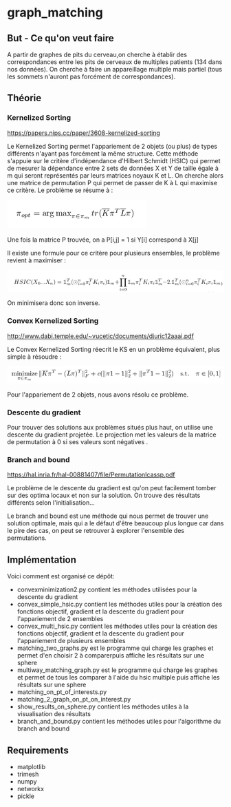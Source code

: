# graph_matching

## But - Ce qu'on veut faire

A partir de graphes de pits du cerveau,on cherche à établir des
 correspondances entre les pits de cerveaux de multiples patients 
(134 dans nos données). On cherche à faire un appareillage multiple mais partiel
(tous les sommets n'auront pas forcément de correspondances).

## Théorie

### Kernelized Sorting

https://papers.nips.cc/paper/3608-kernelized-sorting

Le Kernelized Sorting permet l'appariement de 2 objets (ou plus) de types 
différents n'ayant pas forcément la même structure. 
Cette méthode s'appuie sur le critère d'indépendance d'Hilbert Schmidt 
(HSIC) qui permet de mesurer la dépendance entre 2 sets de données X et Y de taille égale
 à m qui seront représentés par leurs matrices noyaux K et L. 
On cherche alors une matrice de permutation P qui permet de passer de K à L 
qui maximise ce critère.
Le problème se résume à :

![alt text](readme_image/simple_argmax.png)

Une fois la matrice P trouvée, on a P[i,j] = 1 si Y[i] correspond à X[j] 

Il existe une formule pour ce critère pour plusieurs ensembles, 
le problème revient à maximiser :

![alt text](readme_image/multi.png)

On minimisera donc son inverse.

### Convex Kernelized Sorting

http://www.dabi.temple.edu/~vucetic/documents/djuric12aaai.pdf

Le Convex Kernelized Sorting réecrit le KS en un problème équivalent, plus simple à résoudre :

![alt text](readme_image/convex.png)

Pour l'appariement de 2 objets, nous avons résolu ce problème.

### Descente du gradient 

Pour trouver des solutions aux problèmes situés plus haut, 
on utilise une descente du gradient projetée. 
Le projection met les valeurs de la matrice de permutation à 0 si ses valeurs sont négatives
. 

### Branch and bound

https://hal.inria.fr/hal-00881407/file/PermutationIcassp.pdf

Le problème de le descente du gradient est qu'on peut facilement tomber sur des optima locaux 
et non sur la solution. On trouve des résultats différents selon l'initialisation...

Le branch and bound est une méthode qui nous permet de trouver une solution optimale, mais qui a le défaut 
d'être beaucoup plus longue car dans le pire des cas, on peut se retrouver à explorer l'ensemble
des permutations.


## Implémentation


Voici comment est organisé ce dépôt:

- convexminimization2.py contient les méthodes utilisées pour la descente du gradient
- convex_simple_hsic.py contient les méthodes utiles pour la création des fonctions objectif,
gradient et la descente du gradient pour l'appariement de 2 ensembles
- convex_multi_hsic.py contient les méthodes utiles pour la création des fonctions objectif,
gradient et la descente du gradient pour l'appariement de plusieurs ensembles
- matching_two_graphs.py est le programme qui charge les graphes et permet d'en choisir 2 à comparerpuis affiche les résultats sur une sphere
- multiway_matching_graph.py est le programme qui charge les graphes et permet de tous les comparer à l'aide du hsic multiple puis affiche les résultats sur une sphere
- matching_on_pt_of_interests.py 
- matching_2_graph_on_pt_on_interest.py 
- show_results_on_sphere.py contient les méthodes utiles à la visualisation des résultats
- branch_and_bound.py contient les méthodes utiles pour l'algorithme du branch and bound

## Requirements

- matplotlib
- trimesh
- numpy
- networkx
- pickle



